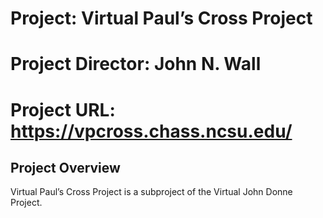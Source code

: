 # Project: Virtual Paul’s Cross Project
# Project Director: John N. Wall
# Project URL: https://vpcross.chass.ncsu.edu/

## Project Overview
Virtual Paul’s Cross Project is a subproject of the Virtual John Donne Project. 
